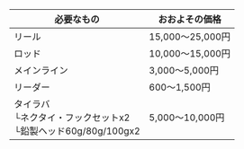 | 必要なもの                                                           | おおよその価格   | 
| -------------------------------------------------------------------- | ---------------- | 
| リール                                                               | 15,000～25,000円 | 
| ロッド                                                               | 10,000～15,000円 | 
| メインライン                                                         | 3,000～5,000円   | 
| リーダー                                                             | 600～1,500円     | 
| タイラバ<br>└ネクタイ・フックセットx2<br>└鉛製ヘッド60g/80g/100gx2 | 5,000～10,000円   | 
